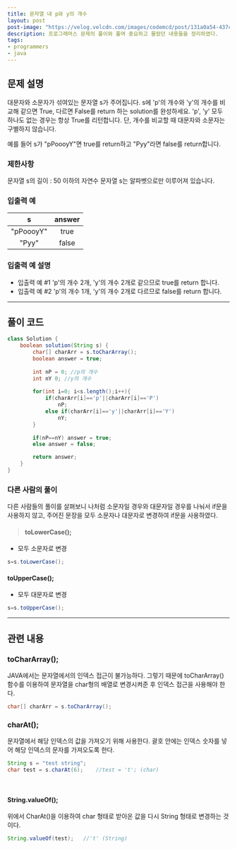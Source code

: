 ```yaml
---
title: 문자열 내 p와 y의 개수
layout: post
post-image: "https://velog.velcdn.com/images/codemcd/post/131a0a54-437c-4acf-ba01-c8798c0b7628/Java_Logo.png"
description: 프로그래머스 문제의 풀이와 풀며 중요하고 몰랐던 내용들을 정리하였다.
tags:
- programmers
- java
---
```


## 문제 설명
대문자와 소문자가 섞여있는 문자열 s가 주어집니다. s에 'p'의 개수와 'y'의 개수를 비교해 같으면 True, 다르면 False를 return 하는 solution를 완성하세요. 'p', 'y' 모두 하나도 없는 경우는 항상 True를 리턴합니다. 단, 개수를 비교할 때 대문자와 소문자는 구별하지 않습니다.

예를 들어 s가 "pPoooyY"면 true를 return하고 "Pyy"라면 false를 return합니다.

### 제한사항
문자열 s의 길이 : 50 이하의 자연수
문자열 s는 알파벳으로만 이루어져 있습니다.
### 입출력 예
|s|	answer|
|:---:|:----:|
|"pPoooyY"|	true|
|"Pyy"|	false|
### 입출력 예 설명
- 입출력 예 #1
'p'의 개수 2개, 'y'의 개수 2개로 같으므로 true를 return 합니다.
- 입출력 예 #2
'p'의 개수 1개, 'y'의 개수 2개로 다르므로 false를 return 합니다.

-----------------

## 풀이 코드
```java
class Solution {
    boolean solution(String s) {
        char[] charArr = s.toCharArray();
        boolean answer = true;
        
        int nP = 0; //p의 개수
        int nY 0; //y의 개수
        
        for(int i=0; i<s.length();i++){
            if(charArr[i]=='p'||charArr[i]=='P')
                nP;
            else if(charArr[i]=='y'||charArr[i]=='Y')
                nY;
        }
        
        if(nP==nY) answer = true;
        else answer = false;

        return answer;
    }
}
```

### 다른 사람의 풀이

다른 사람들의 풀이를 살펴보니 나처럼 소문자일 경우와 대문자일 경우를 나눠서 if문을 사용하지 않고, 주어진 문장을 모두 소문자나 대문자로 변경하여 if문을 사용하였다.
> #### toLowerCase();
- 모두 소문자로 변경

```java
s=s.toLowerCase();
```

#### toUpperCase();
- 모두 대문자로 변경

```java
s=s.toUpperCase();
```

------------------
## 관련 내용
### toCharArray();
JAVA에서는 문자열에서의 인덱스 접근이 불가능하다.
그렇기 때문에 toCharArray() 함수를 이용하여 문자열을 char형의 배열로 변경시켜준 후 인덱스 접근을 사용해야 한다.
```java
char[] charArr = s.toCharArray();
```
### charAt();
문자열에서 해당 인덱스의 값을 가져오기 위해 사용한다.
괄호 안에는 인덱스 숫자를 넣어 해당 인덱스의 문자를 가져오도록 한다.
```java
String s = "test string";
char test = s.charAt(6);	//test = 't'; (char)
```

<br>

#### String.valueOf();
위에서 CharAt()을 이용하여 char 형태로 받아온 값을 다시 String 형태로 변경하는 것이다.
```java
String.valueOf(test);	//'t' (String)
```
